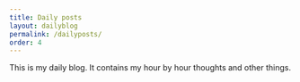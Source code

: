 ```yaml
---
title: Daily posts
layout: dailyblog
permalink: /dailyposts/
order: 4
---
```

This is my daily blog. It contains my hour by hour thoughts and other things.  